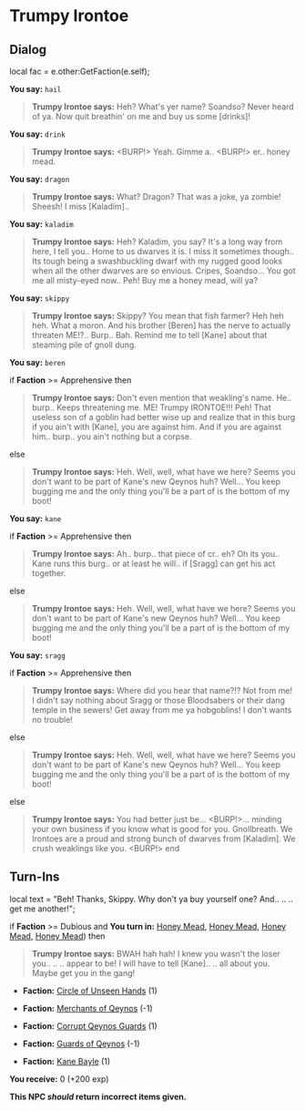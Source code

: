 # Trumpy Irontoe
## Dialog

local fac = e.other:GetFaction(e.self);

**You say:** `hail`



>**Trumpy Irontoe says:** Heh? What's yer name? Soandso? Never heard of ya. Now quit breathin' on me and buy us some [drinks]!

**You say:** `drink`



>**Trumpy Irontoe says:** <BURP!> Yeah. Gimme a.. <BURP!> er.. honey mead.

**You say:** `dragon`



>**Trumpy Irontoe says:** What?  Dragon?  That was a joke, ya zombie!  Sheesh!   I miss [Kaladim]..

**You say:** `kaladim`



>**Trumpy Irontoe says:** Heh? Kaladim, you say? It's a long way from here, I tell you.. Home to us dwarves it is. I miss it sometimes though.. Its tough being a swashbuckling dwarf with my rugged good looks when all the other dwarves are so envious. Cripes, Soandso... You got me all misty-eyed now.. <BURP> Peh! Buy me a honey mead, will ya?

**You say:** `skippy`



>**Trumpy Irontoe says:** Skippy? You mean that fish farmer? Heh heh heh. What a moron. And his brother [Beren] has the nerve to actually threaten ME!?.. Burp.. Bah. Remind me to tell [Kane] about that steaming pile of gnoll dung.

**You say:** `beren`



if **Faction** >= Apprehensive then



>**Trumpy Irontoe says:** Don't even mention that weakling's name. He.. burp.. Keeps threatening me. ME! Trumpy IRONTOE!!! Peh! That useless son of a goblin had better wise up and realize that in this burg if you ain't with [Kane], you are against him. And if you are against him.. burp.. you ain't nothing but a corpse.




else



>**Trumpy Irontoe says:** Heh.  Well, well, what have we here?  Seems you don't want to be part of Kane's new Qeynos huh?  Well...  You keep bugging me and the only thing you'll be a part of is the bottom of my boot!



**You say:** `kane`



if **Faction** >= Apprehensive then



>**Trumpy Irontoe says:** Ah.. burp.. that piece of cr.. eh? Oh its you.. Kane runs this burg.. or at least he will.. if [Sragg] can get his act together.




else



>**Trumpy Irontoe says:** Heh.  Well, well, what have we here?  Seems you don't want to be part of Kane's new Qeynos huh?  Well...  You keep bugging me and the only thing you'll be a part of is the bottom of my boot!


**You say:** `sragg`



if **Faction** >= Apprehensive then



>**Trumpy Irontoe says:** Where did you hear that name?!? Not from me! I didn't say nothing about Sragg or those Bloodsabers or their dang temple in the sewers! Get away from me ya hobgoblins! I don't wants no trouble!


else



>**Trumpy Irontoe says:** Heh.  Well, well, what have we here?  Seems you don't want to be part of Kane's new Qeynos huh?  Well...  You keep bugging me and the only thing you'll be a part of is the bottom of my boot!


else


>**Trumpy Irontoe says:** You had better just be... <BURP!>...  minding your own business if you know what is good for you.  Gnollbreath.  We Irontoes are a proud and strong bunch of dwarves from [Kaladim].  We crush weaklings like you.  <BURP!>
end

## Turn-Ins




local text = "Beh! Thanks, Skippy. Why don't ya buy yourself one? And.. <gulp>.. <burp>.. get me another!";



if **Faction** >= Dubious and  **You turn in:** [Honey Mead](/item/13033), [Honey Mead](/item/13033), [Honey Mead](/item/13033), [Honey Mead](/item/13033)) then


>**Trumpy Irontoe says:** BWAH hah hah! I knew you wasn't the loser you.. <gulp>.. <gulp>.. appear to be! I will have to tell [Kane].. <burp>.. all about you. Maybe get you in the gang!





* __Faction:__ [Circle of Unseen Hands](/faction/223) (1)


* __Faction:__ [Merchants of Qeynos](/faction/291) (-1)


* __Faction:__ [Corrupt Qeynos Guards](/faction/230) (1)


* __Faction:__ [Guards of Qeynos](/faction/262) (-1)


* __Faction:__ [Kane Bayle](/faction/273) (1)


 **You receive:** 0 (+200 exp)

**This NPC *should* return incorrect items given.**
